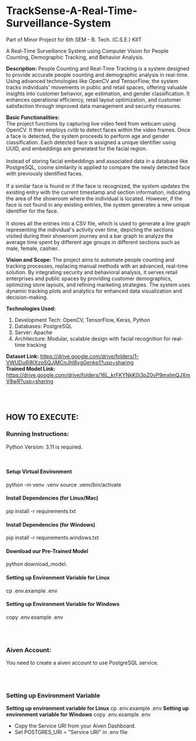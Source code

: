 # TrackSense-A-Real-Time-Surveillance-System
Part of Minor Project for 6th SEM - B. Tech. (C.S.E.) KIIT

A Real-Time Surveillance System using Computer Vision for People Counting, Demographic Tracking, and Behavior Analysis.

**Description:**
People Counting and Real-Time Tracking is a system designed to provide accurate people counting and demographic analysis in real-time. Using advanced technologies like OpenCV and TensorFlow, the system tracks individuals' movements in public and retail spaces, offering valuable insights into customer behavior, age estimation, and gender classification. It enhances operational efficiency, retail layout optimization, and customer satisfaction through improved data management and security measures.

**Basic Functionalities:**
<br>
The project functions by capturing live video feed from webcam using OpenCV. It then employs cvlib to detect faces within the video frames. Once a face is detected, the system proceeds to perform age and gender classification. Each detected face is assigned a unique identifier using UUID, and embeddings are generated for the facial region.
<br><br>
Instead of storing facial embeddings and associated data in a database like PostgreSQL, cosine similarity is applied to compare the newly detected face with previously identified faces.
<br><br>
If a similar face is found or if the face is recognized, the system updates the existing entry with the current timestamp and section information, indicating the area of the showroom where the individual is located. However, if the face is not found in any existing entries, the system generates a new unique identifier for the face.
<br><br>
It stores all the entries into a CSV file, which is used to generate a line graph representing the individual's activity over time, depicting the sections visited during their showroom journey and a bar graph to analyze the average time spent by different age groups in different sections such as male, female, cashier.

**Vision and Scope:**
The project aims to automate people counting and tracking processes, replacing manual methods with an advanced, real-time solution. By integrating security and behavioral analysis, it serves retail enterprises and public spaces by providing customer demographics, optimizing store layouts, and refining marketing strategies. The system uses dynamic tracking plots and analytics for enhanced data visualization and decision-making.

**Technologies Used:**
1. Development Tech: OpenCV, TensorFlow, Keras, Python
2. Databases: PostgreSQL
3. Server: Apache
4. Architecture: Modular, scalable design with facial recognition for real-time tracking

**Dataset Link:** https://drive.google.com/drive/folders/1-VWUDu6I8IXzpSQJjMCnJhI8vgGenkp1?usp=sharing
<br>
**Trained Model Link:** https://drive.google.com/drive/folders/16L_krFKYNkK0i3pZ0vP9mxImQJXmV8wR?usp=sharing

<br><br>
## HOW TO EXECUTE:

### Running Instructions:
Python Version: 3.11 is required.

<br>

#### Setup Virtual Environment
python -m venv .venv
source .venv/bin/activate

#### Install Dependencies (for Linux/Mac)
pip install -r requirements.txt

#### Install Dependencies (for Windows)
pip install -r requirements.windows.txt

#### Download our Pre-Trained Model
python download_model.

#### Setting up Environment Variable for Linux
cp .env.example .env

#### Setting up Environment Variable for Windows
copy .env.example .env

<br>
<br>

### Aiven Account:
You need to create a aiven account to use PostgreSQL service.

<br>
<br>

### Setting up Environment Variable
**Setting up environment variable for Linux**
cp .env.example .env
**Setting up environment variable for Windows**
copy .env.example .env

* Copy the Service URI from your Aiven Dashboard.
* Set POSTGRES_URI = "Service URI" in .env file
